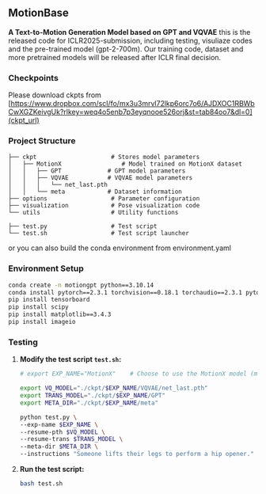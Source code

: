 ## MotionBase

**A Text-to-Motion Generation Model based on GPT and VQVAE**
this is the released code for ICLR2025-submission, including testing, visuliaze codes and the pre-trained model (gpt-2-700m).
Our training code, dataset and more pretrained models will be released after ICLR final decision.

### Checkpoints
Please download ckpts from [https://www.dropbox.com/scl/fo/mx3u3mrvl72lkp6orc7o6/AJDXOC1RBWbCwXGZKeivgUk?rlkey=weq4o5enb7p3eyqnooe526orj&st=tab84oo7&dl=0](ckpt_url)

### Project Structure

```
├── ckpt                     # Stores model parameters
│   ├── MotionX                 # Model trained on MotionX dataset
│   │   ├── GPT             # GPT model parameters
│   │   ├── VQVAE           # VQVAE model parameters
│   │   │   └── net_last.pth
│   │   └── meta            # Dataset information
├── options                  # Parameter configuration
├── visualization            # Pose visualization code
└── utils                    # Utility functions

├── test.py                  # Test script
└── test.sh                  # Test script launcher
```

or you can also build the conda environment from environment.yaml

### Environment Setup

```bash
conda create -n motiongpt python==3.10.14
conda install pytorch==2.3.1 torchvision==0.18.1 torchaudio==2.3.1 pytorch-cuda=12.1 -c pytorch -c nvidia
pip install tensorboard
pip install scipy
pip install matplotlib==3.4.3
pip install imageio
```

### Testing

1. **Modify the test script `test.sh`:**

   ```bash
   # export EXP_NAME="MotionX"    # Choose to use the MotionX model (more diverse actions)
   
   export VQ_MODEL="./ckpt/$EXP_NAME/VQVAE/net_last.pth"
   export TRANS_MODEL="./ckpt/$EXP_NAME/GPT"
   export META_DIR="./ckpt/$EXP_NAME/meta"
   
   python test.py \
   --exp-name $EXP_NAME \
   --resume-pth $VQ_MODEL \
   --resume-trans $TRANS_MODEL \
   --meta-dir $META_DIR \
   --instructions "Someone lifts their legs to perform a hip opener." "A person lifts a doorknob." "a man walks forwards at high speed, while swinging his arms." 
   ```

2. **Run the test script:**

   ```bash
   bash test.sh
   ```
